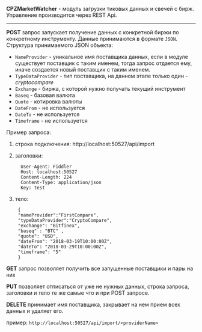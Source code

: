 ﻿**CPZMarketWatcher** - модуль загрузки тиковых данных и свечей с бирж.
Управление производится через REST Api.
***
**POST** запрос запускает получение данных с конкретной биржи по конкретному инструменту.
Данные принимаются в формате `JSON`.
Структура принимаемого JSON объекта:
* `NameProvider`     - уникальное имя поставщика данных, если в модуле существует поставщик с таким именем, тогда запрос отдается ему, иначе создается новый поставщик с таким именем.
* `TypeDataProvider` - тип поставщика, на данном этапе только один - _cryptocompare_
* `Exchange` - биржа, с которой нужно получать текущий инструмент
* `Baseq` - базовая валюта
* `Quote` - котировка валюты 
* `DateFrom` - не используется
* `DateTo` - не используется
* `Timeframe` - не используется

Пример запроса: 
1) строка подключения:
http://localhost:50527/api/import

2) заголовки:      
 
         User-Agent: Fiddler
         Host: localhost:50527
         Content-Length: 224
         Content-Type: application/json
         Key: test

3) тело:

        {
        "nameProvider":"FirstCompare",
        "typeDataProvider":"CryptoCompare",
        "exchange": "Bitfinex",
        "baseq" : "BTC" ,
        "quote": "USD",
        "dateFrom": "2018-03-19T10:00:00Z",
        "dateTo": "2018-03-29T10:00:00Z",
        "timeframe": "5"
        }

**GET** запрос позволяет получить все запущенные поставщики и пары на них

**PUT** позволяет отписаться от уже не нужных данных, строка запроса, заголовки и тело те же самые что и при POST запросе.

**DELETE** принимает имя поставщика, закрывает на нем прием всех данных и удаляет его.

пример: `http://localhost:50527/api/import/<providerName>`
        
        
      

